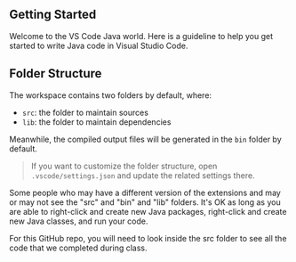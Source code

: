 ## Getting Started

Welcome to the VS Code Java world. Here is a guideline to help you get started to write Java code in Visual Studio Code.

## Folder Structure

The workspace contains two folders by default, where:

- `src`: the folder to maintain sources
- `lib`: the folder to maintain dependencies

Meanwhile, the compiled output files will be generated in the `bin` folder by default.

> If you want to customize the folder structure, open `.vscode/settings.json` and update the related settings there.

Some people who may have a different version of the extensions and may or may not see the "src" and "bin" and "lib" folders. It's OK as long as you are able to right-click and create new Java packages, right-click and create new Java classes, and run your code.

For this GitHub repo, you will need to look inside the src folder to see all the code that we completed during class.
